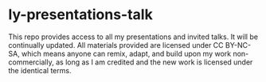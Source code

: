 # ly-presentations-talk
This repo provides access to all my presentations and invited talks. It will be continually updated.
All materials provided are licensed under CC BY-NC-SA, which means anyone can remix, adapt, and build upon my work non-commercially, as long as I am credited and the new work is licensed under the identical terms.
